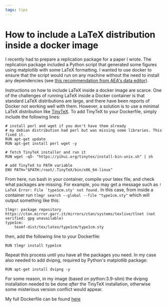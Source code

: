 ```yaml
---
tags: tips
---
```

# How to include a LaTeX distribution inside a docker image

I recently had to prepare a replication package for a paper I wrote. The replication package included a Python script that generated some figures using matplotlib with some LaTeX formatting. I wanted to use docker to ensure that the script would run on any machine without the need to install any dependencies (see [this recommendation from AEA's data editor](https://aeadataeditor.github.io/posts/2021-11-16-docker)). 

Instructions on how to include LaTeX inside a docker image are scarce. One of the challenges of running LaTeX inside a Docker container is that standard LaTeX distributions are large, and there have been reports of Docker not working well with them. However, a solution is to use a minimal LaTeX distribution like [TinyTeX](https://yihui.org/tinytex/). To add TinyTeX to your Dockerfile, simply include the following lines:

```
# install perl and wget if you don't have them already
# my debian distribution had perl but was missing some libraries. This fixed it.  
RUN apt-get update
RUN apt-get install perl wget -y  

# fetch TinyTeX installer and run it
RUN wget -qO- "https://yihui.org/tinytex/install-bin-unix.sh" | sh 

# add TinyTeX to PATH variable
ENV PATH="$PATH:/root/.TinyTeX/bin/x86_64-linux"
```

From here, run bash in your container, compile your latex file, and check what packages are missing. For example, you may get a message such as ```! LaTeX Error: File `type1cm.sty' not found.```
In this case, from inside a container run ```tlmgr search --global --file "type1cm.sty"``` which will output something like this:
```
tlmgr: package repository https://ctan.mirror.garr.it/mirrors/ctan/systems/texlive/tlnet (not verified: gpg unavailable)
type1cm:
	texmf-dist/tex/latex/type1cm/type1cm.sty
```
then, add the following line to your Dockerfile:
```
RUN tlmgr install type1cm
```

Repeat this process until you have all the packages you need. In my case also needed to add dvipng, required by Python's matplotlib package:
```
RUN apt-get install dvipng -y
```

For some reason, in my image (based on python:3.9-slim) the dvipng installation needed to be done *after* the TinyTeX installation, otherwise some misterious version conflict would appear.

My full Dockerfile can be found [here](https://github.com/andreamoro-git/JurySelection-Replication_Package/blob/main/Environment/Dockerfile)
